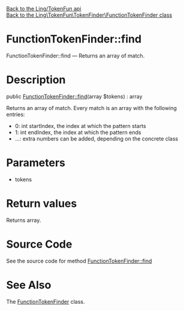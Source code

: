 [Back to the Ling/TokenFun api](https://github.com/lingtalfi/TokenFun/blob/master/doc/api/Ling/TokenFun.md)<br>
[Back to the Ling\TokenFun\TokenFinder\FunctionTokenFinder class](https://github.com/lingtalfi/TokenFun/blob/master/doc/api/Ling/TokenFun/TokenFinder/FunctionTokenFinder.md)


FunctionTokenFinder::find
================



FunctionTokenFinder::find — Returns an array of match.




Description
================


public [FunctionTokenFinder::find](https://github.com/lingtalfi/TokenFun/blob/master/doc/api/Ling/TokenFun/TokenFinder/FunctionTokenFinder/find.md)(array $tokens) : array




Returns an array of match.
Every match is an array with the following entries:

- 0: int startIndex, the index at which the pattern starts
- 1: int endIndex, the index at which the pattern ends
- ...: extra numbers can be added, depending on the concrete class




Parameters
================


- tokens

    


Return values
================

Returns array.








Source Code
===========
See the source code for method [FunctionTokenFinder::find](https://github.com/lingtalfi/TokenFun/blob/master/TokenFinder/FunctionTokenFinder.php#L29-L67)


See Also
================

The [FunctionTokenFinder](https://github.com/lingtalfi/TokenFun/blob/master/doc/api/Ling/TokenFun/TokenFinder/FunctionTokenFinder.md) class.



